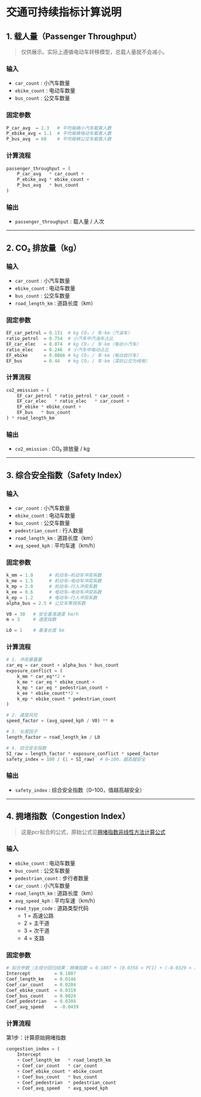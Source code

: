 # 交通可持续指标计算说明

## 1. 载人量（Passenger Throughput）

> 仅供展示。实际上遵循电动车转移模型，总载人量就不会减小。

### 输入
- `car_count` : 小汽车数量
- `ebike_count` : 电动车数量
- `bus_count` : 公交车数量

### 固定参数
```python
P_car_avg  = 1.3   # 平均每辆小汽车载客人数
P_ebike_avg = 1.1  # 平均每辆电动车载客人数
P_bus_avg  = 60    # 平均每辆公交车载客人数
```

### 计算流程
```python
passenger_throughput = (
    P_car_avg   * car_count +
    P_ebike_avg * ebike_count +
    P_bus_avg   * bus_count
)
```

### 输出
- `passenger_throughput` : 载人量 / 人次

---

## 2. CO₂ 排放量（kg）

### 输入
- `car_count` : 小汽车数量
- `ebike_count` : 电动车数量
- `bus_count` : 公交车数量
- `road_length_km` : 道路长度（km）

### 固定参数
```python
EF_car_petrol = 0.131  # kg CO₂ / 车·km（汽油车）
ratio_petrol  = 0.754  # 小汽车中汽油车占比
EF_car_elec   = 0.074  # kg CO₂ / 车·km（电动小汽车）
ratio_elec    = 0.246  # 小汽车中电动占比
EF_ebike      = 0.0066 # kg CO₂ / 车·km（电动自行车）
EF_bus        = 0.44   # kg CO₂ / 车·km（深圳公交为纯电）
```

### 计算流程
```python
co2_emission = (
    EF_car_petrol * ratio_petrol * car_count +
    EF_car_elec   * ratio_elec   * car_count +
    EF_ebike * ebike_count +
    EF_bus   * bus_count
) * road_length_km
```

### 输出
- `co2_emission` : CO₂ 排放量 / kg

---

## 3. 综合安全指数（Safety Index）

### 输入
- `car_count` : 小汽车数量
- `ebike_count` : 电动车数量
- `bus_count` : 公交车数量
- `pedestrian_count` : 行人数量
- `road_length_km` : 道路长度（km）
- `avg_speed_kph` : 平均车速（km/h）

### 固定参数
```python
k_mm = 1.0      # 机动车–机动车冲突系数
k_me = 1.5      # 机动车–电动车冲突系数
k_mp = 2.0      # 机动车–行人冲突系数
k_ee = 0.6      # 电动车–电动车冲突系数
k_ep = 1.2      # 电动车–行人冲突系数
alpha_bus = 2.5 # 公交车等效系数

V0 = 30   # 安全基准速度 km/h
m = 3     # 速度指数

L0 = 1    # 基准长度 km
```

### 计算流程
```python
# 1. 冲突暴露量
car_eq = car_count + alpha_bus * bus_count
exposure_conflict = (
    k_mm * car_eq**2 +
    k_me * car_eq * ebike_count +
    k_mp * car_eq * pedestrian_count +
    k_ee * ebike_count**2 +
    k_ep * ebike_count * pedestrian_count
)

# 2. 速度风险
speed_factor = (avg_speed_kph / V0) ** m

# 3. 长度因子
length_factor = road_length_km / L0

# 4. 综合安全指数
SI_raw = length_factor * exposure_conflict * speed_factor
safety_index = 100 / (1 + SI_raw)  # 0–100，越高越安全
```

### 输出
- `safety_index` : 综合安全指数（0–100，值越高越安全）

---

## 4. 拥堵指数（Congestion Index）
> 这是pcr拟合的公式，原始公式见[拥堵指数非线性方法计算公式](docs/user/拥堵指数计算公式.md)

### 输入
- `ebike_count` : 电动车数量
- `bus_count` : 公交车数量
- `pedestrian_count` : 步行者数量
- `car_count` : 小汽车数量
- `road_length_km` : 道路长度（km）
- `avg_speed_kph` : 平均车速（km/h）
- `road_type_code` : 道路类型代码  
  - 1 = 高速公路  
  - 2 = 主干道  
  - 3 = 次干道  
  - 4 = 支路

### 固定参数
```python
# 拟合参数（主成分回归结果：拥堵指数 = 0.1807 + (0.0356 × PC1) + (-0.0329 × PC2) + (0.0406 × PC3) R方: 0.7024）
Intercept         = 0.1807
Coef_length_km    = 0.0146
Coef_car_count    = 0.0204
Coef_ebike_count  = 0.0319
Coef_bus_count    = 0.0024
Coef_pedestrian   = 0.0204
Coef_avg_speed    = -0.0439
```

### 计算流程
第1步：计算原始拥堵指数
```python
congestion_index = (
    Intercept
    + Coef_length_km   * road_length_km
    + Coef_car_count   * car_count
    + Coef_ebike_count * ebike_count
    + Coef_bus_count   * bus_count
    + Coef_pedestrian  * pedestrian_count
    + Coef_avg_speed   * avg_speed_kph
   